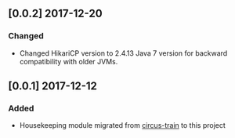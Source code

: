 ## [0.0.2] 2017-12-20
### Changed
* Changed HikariCP version to 2.4.13 Java 7 version for backward compatibility with older JVMs.

## [0.0.1] 2017-12-12
### Added
* Housekeeping module migrated from [circus-train](https://github.com/HotelsDotCom/circus-train) to this project
